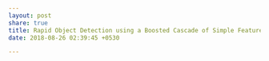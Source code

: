 ```yaml
---
layout: post
share: true
title: Rapid Object Detection using a Boosted Cascade of Simple Features
date: 2018-08-26 02:39:45 +0530

---
```

